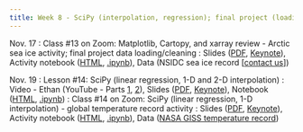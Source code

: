 ```yaml
---
title: Week 8 - SciPy (interpolation, regression); final project (loading and cleaning data)
---
```


Nov. 17
: Class #13 on Zoom: Matplotlib, Cartopy, and xarray review - Arctic sea ice activity; final project data loading/cleaning
  : Slides ([PDF](/OCEAN_215/materials/class/class_13.pdf), [Keynote](/OCEAN_215/materials/class/class_13.key)), Activity notebook ([HTML](https://nbviewer.org/github/ethan-campbell/OCEAN_215/blob/main/materials/class/class_13_notebook.ipynb), [.ipynb](/OCEAN_215/materials/class/class_13_notebook.ipynb)), Data (NSIDC sea ice record [[contact us](mailto:ethancc@uw.edu)])

Nov. 19
: Lesson #14: SciPy (linear regression, 1-D and 2-D interpolation)
  : Video - Ethan (YouTube - Parts [1](https://youtu.be/bmFVs5XkUbM), [2](https://youtu.be/iPIFMlW-Vgk)), Slides ([PDF](/OCEAN_215/materials/lessons/lesson_14.pdf), [Keynote](/OCEAN_215/materials/lessons/lesson_14.key)), Notebook ([HTML](https://nbviewer.org/github/ethan-campbell/OCEAN_215/blob/main/materials/lessons/lesson_14_notebook.ipynb), [.ipynb](/OCEAN_215/materials/lessons/lesson_12_notebook.ipynb))
: Class #14 on Zoom: SciPy (linear regression, 1-D interpolation) - global temperature record activity
  : Slides ([PDF](/OCEAN_215/materials/class/class_14.pdf), [Keynote](/OCEAN_215/materials/class/class_14.key)), Activity notebook ([HTML](https://nbviewer.org/github/ethan-campbell/OCEAN_215/blob/main/materials/class/class_14_notebook.ipynb), [.ipynb](/OCEAN_215/materials/class/class_14_notebook.ipynb)), Data ([NASA GISS temperature record](/OCEAN_215/materials/data/NASA_GISS_global_temp.csv))
